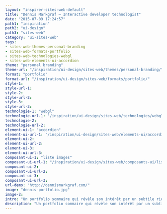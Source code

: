 ```yaml
---
layout: "inspirer-sites-web-default"
title: "Dennis Markgraf – Interactive developer technologist"
date: "2015-07-09 17:24:57"
path1: "inspiration"
path2: "ui-design"
path3: "sites-web"
category: "ui-sites-web"
tags:
- sites-web-themes-personal-branding
- sites-web-formats-portfolio
- sites-web-technologies-webgl
- sites-web-elements-ui-accordion
theme: "personal branding"
theme-url: "/inspiration/ui-design/sites-web/themes/personal-branding/"
format: "portfolio"
format-url: "/inspiration/ui-design/sites-web/formats/portfolio/"
style-1:
style-url-1:
style-2:
style-url-2:
style-3:
style-url-3:
technologie-1: "webgl"
technologie-url-1: "/inspiration/ui-design/sites-web/technologies/webgl/"
technologie-2:
technologie-url-2:
element-ui-1: "accordion"
element-ui-url-1: "/inspiration/ui-design/sites-web/elements-ui/accordion/"
element-ui-2:
element-ui-url-2:
element-ui-3:
element-ui-url-3:
composant-ui-1: "liste images"
composant-ui-url-1: "/inspiration/ui-design/sites-web/composants-ui/liste-images/"
composant-ui-2:
composant-ui-url-2:
composant-ui-3:
composant-ui-url-3:
url-demo: "http://dennismarkgraf.com/"
image: "dennis-portfolio.jpg"
image-2:
intro: "Un portfolio sommaire qui révèle son intérêt par un subtile rideau de fumée glissant sûr et autour des éléments du design. C'est fluide. Pour plus d'infos sur le script utilisé, reportez-vous à la carte Références ci-dessous."
description: "Un portfolio sommaire qui révèle son intérêt par un subtile rideau de fumée glissant sûr et autour des éléments du design"
---
```

